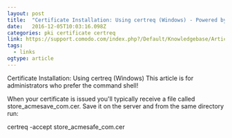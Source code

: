 ```yaml
---
layout: post 
title:  "Certificate Installation: Using certreq (Windows) - Powered by Kayako Help Desk Software" 
date:   2016-12-05T10:03:16.098Z 
categories: pki certificate certreq
link: https://support.comodo.com/index.php?/Default/Knowledgebase/Article/View/814/37/ 
tags:
  - links
ogtype: article 
---
```


> 
Certificate Installation: Using certreq (Windows)
This article is for administrators who prefer the command shell!


When your certificate is issued you'll typically receive a file called store_acmesave_com.cer. Save it on the server and from the same directory run:

certreq -accept store_acmesafe_com.cer 